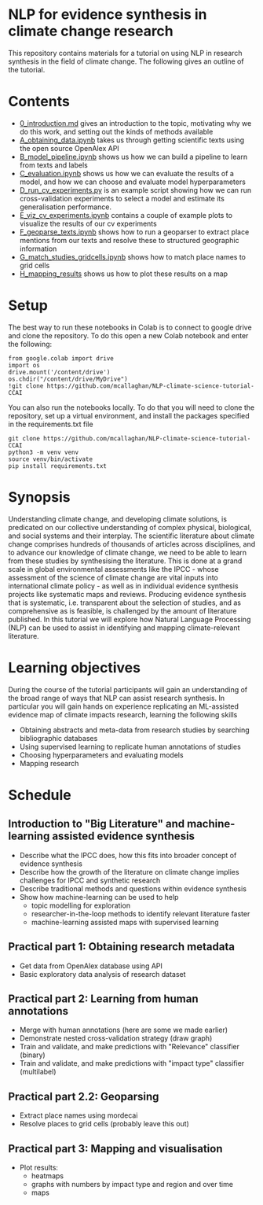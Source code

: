 # NLP for evidence synthesis in climate change research

This repository contains materials for a tutorial on using NLP in research synthesis in the field of climate change. The following gives an outline of the tutorial.

# Contents

- [0_introduction.md](0_introduction.md) gives an introduction to the topic, motivating why we do this work, and setting out the kinds of methods available
- [A_obtaining_data.ipynb](A_obtaining_data.ipynb) takes us through getting scientific texts using the open source OpenAlex API
- [B_model_pipeline.ipynb](B_model_pipeline.ipynb) shows us how we can build a pipeline to learn from texts and labels
- [C_evaluation.ipynb](C_evaluation.ipynb) shows us how we can evaluate the results of a model, and how we can choose and evaluate model hyperparameters
- [D_run_cv_experiments.py](D_run_cv_experiments.py) is an example script showing how we can run cross-validation experiments to select a model and estimate its generalisation performance.
- [E_viz_cv_experiments.ipynb](E_viz_cv_experiments.ipynb) contains a couple of example plots to visualize the results of our cv experiments
- [F_geoparse_texts.ipynb](F_geoparse_texts.ipynb) shows how to run a geoparser to extract place mentions from our texts and resolve these to structured geographic information
- [G_match_studies_gridcells.ipynb](G_match_studies_gridcells.ipynb) shows how to match place names to grid cells
- [H_mapping_results](H_mapping_results.ipynb) shows us how to plot these results on a map

# Setup

The best way to run these notebooks in Colab is to connect to google drive and clone the repository. To do this open a new Colab notebook and enter the following:

```
from google.colab import drive
import os
drive.mount('/content/drive')
os.chdir("/content/drive/MyDrive")
!git clone https://github.com/mcallaghan/NLP-climate-science-tutorial-CCAI
```

You can also run the notebooks locally. To do that you will need to clone the repository, set up a virtual environment, and install the packages specified in the requirements.txt file

```
git clone https://github.com/mcallaghan/NLP-climate-science-tutorial-CCAI
python3 -m venv venv
source venv/bin/activate
pip install requirements.txt
```

# Synopsis

Understanding climate change, and developing climate solutions, is predicated on our collective understanding of complex physical, biological, and social systems and their interplay. The scientific literature about climate change comprises hundreds of thousands of articles across disciplines, and to advance our knowledge of climate change, we need to be able to learn from these studies by synthesising the literature. This is done at a grand scale in global environmental assessments like the IPCC - whose assessment of the science of climate change are vital inputs into international climate policy - as well as in individual evidence synthesis projects like systematic maps and reviews. Producing evidence synthesis that is systematic, i.e. transparent about the selection of studies, and as comprehensive as is feasible, is challenged by the amount of literature published. In this tutorial we will explore how Natural Language Processing (NLP) can be used to assist in identifying and mapping climate-relevant literature.

# Learning objectives

During the course of the tutorial participants will gain an understanding of the broad range of ways that NLP can assist research synthesis. In particular you will gain hands on experience replicating an ML-assisted evidence map of climate impacts research, learning the following skills

- Obtaining abstracts and meta-data from research studies by searching bibliographic databases
- Using supervised learning to replicate human annotations of studies
- Choosing hyperparameters and evaluating models
- Mapping research

# Schedule

## Introduction to "Big Literature" and machine-learning assisted evidence synthesis
- Describe what the IPCC does, how this fits into broader concept of evidence synthesis
- Describe how the growth of the literature on climate change implies challenges for IPCC and synthetic research
- Describe traditional methods and questions within evidence synthesis
- Show how machine-learning can be used to help
  - topic modelling for exploration
  - researcher-in-the-loop methods to identify relevant literature faster
  - machine-learning assisted maps with supervised learning

## Practical part 1: Obtaining research metadata
- Get data from OpenAlex database using API
- Basic exploratory data analysis of research dataset

## Practical part 2: Learning from human annotations
- Merge with human annotations (here are some we made earlier)
- Demonstrate nested cross-validation strategy (draw graph)
- Train and validate, and make predictions with "Relevance" classifier (binary)
- Train and validate, and make predictions with "impact type" classifier (multilabel)


## Practical part 2.2: Geoparsing  
- Extract place names using mordecai
- Resolve places to grid cells (probably leave this out)

## Practical part 3: Mapping and visualisation
- Plot results:
  - heatmaps
  - graphs with numbers by impact type and region and over time
  - maps
